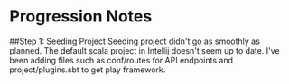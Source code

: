 # Progression Notes

##Step 1: Seeding Project
Seeding project didn't go as smoothly as planned.
The default scala project in Intellij doesn't seem up to date.
I've been adding files such as conf/routes for API endpoints and project/plugins.sbt to get play framework.